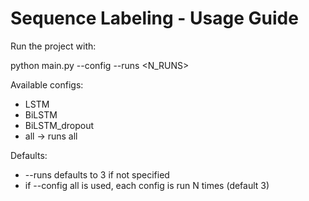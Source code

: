 # Sequence Labeling - Usage Guide

Run the project with:

python main.py --config <CONFIG> --runs <N_RUNS>

Available configs:
- LSTM
- BiLSTM
- BiLSTM_dropout
- all → runs all

Defaults:
- --runs defaults to 3 if not specified
- if --config all is used, each config is run N times (default 3)
